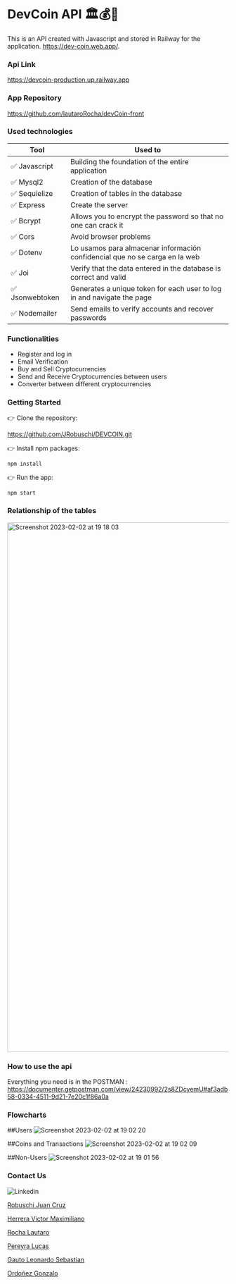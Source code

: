 # DevCoin API 🏛️💰💱

This is an API created with Javascript and stored in Railway for the application. https://dev-coin.web.app/.


### Api Link

https://devcoin-production.up.railway.app


### App Repository

https://github.com/lautaroRocha/devCoin-front


### Used technologies

| Tool            | Used to                                                                     |
| --------------- | --------------------------------------------------------------------------- |
| ✅ Javascript   | Building the foundation of the entire application                           |
| ✅ Mysql2       | Creation of the database                                                    |
| ✅ Sequielize   | Creation of tables in the database                                          |
| ✅ Express      | Create the server                                                           |
| ✅ Bcrypt       | Allows you to encrypt the password so that no one can crack it              |
| ✅ Cors         | Avoid browser problems                                                      |
| ✅ Dotenv       | Lo usamos para almacenar información confidencial que no se carga en la web |
| ✅ Joi          | Verify that the data entered in the database is correct and valid           |
| ✅ Jsonwebtoken | Generates a unique token for each user to log in and navigate the page      |
| ✅ Nodemailer   | Send emails to verify accounts and recover passwords                        |


### Functionalities

- Register and log in
- Email Verification
- Buy and Sell Cryptocurrencies
- Send and Receive Cryptocurrencies between users
- Converter between different cryptocurrencies


### Getting Started

👉 Clone the repository:

https://github.com/JRobuschi/DEVCOIN.git

👉 Install npm packages:

`npm install`

👉 Run the app:

`npm start`


### Relationship of the tables

<img width="1202" alt="Screenshot 2023-02-02 at 19 18 03" src="https://user-images.githubusercontent.com/96081496/216462141-945dd05e-f1ca-4f05-abc8-2f2d1e1e2d0c.png">


### How to use the api

Everything you need is in the POSTMAN :
https://documenter.getpostman.com/view/24230992/2s8ZDcyemU#af3adb58-0334-4511-9d21-7e20c1f86a0a


### Flowcharts
 ##Users
 ![Screenshot 2023-02-02 at 19 02 20](https://user-images.githubusercontent.com/96081496/216462492-71fe9451-b5ce-495c-b23c-ce25d1693704.png)

##Coins and Transactions
![Screenshot 2023-02-02 at 19 02 09](https://user-images.githubusercontent.com/96081496/216462636-20f6167d-efa7-4758-b234-cd4a9301ccdc.png)

##Non-Users
![Screenshot 2023-02-02 at 19 01 56](https://user-images.githubusercontent.com/96081496/216462769-2d1660c6-fc41-4978-a80e-f315bd7c2900.png)


### Contact Us

<img src="https://camo.githubusercontent.com/7e1a1a039c75a7c4d2a91d7f97bf0a1c2adcf7cb49b7dbbfc02963a4f9fdaca4/68747470733a2f2f696d672e736869656c64732e696f2f62616467652f6c696e6b6564696e2d2532333030373742352e7376673f7374796c653d666f722d7468652d6261646765266c6f676f3d6c696e6b6564696e266c6f676f436f6c6f723d7768697465" alt="Linkedin" data-canonical-src="https://img.shields.io/badge/linkedin-%230077B5.svg?style=for-the-badge&amp;logo=linkedin&amp;logoColor=white" style="max-width: 100%;">

<a href="https://www.linkedin.com/in/juan-cruz-robuschi/"><u>Robuschi Juan Cruz<u><a><br>

<a href="https://www.linkedin.com/in/victor-maximiliano-herrera/"><u>Herrera Victor Maximiliano<u>
</a><br>

<a href="https://www.linkedin.com/in/lautaro-rocha/"><u>Rocha Lautaro<u></a><br>

<a href="https://www.linkedin.com/in/lucaspereyradev/"><u>Pereyra Lucas<u></a><br>

<a href="https://www.linkedin.com/in/leonardo-sebastian-gauto-30a185216/"><u>Gauto Leonardo Sebastian<u> </a><br>

<a href="https://www.linkedin.com/in/gonzalo-ordo%C3%B1ez-8aa9b2177/"><u>Ordoñez Gonzalo<u></a><br>
